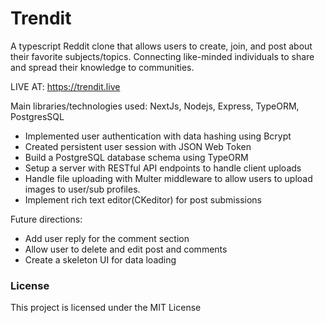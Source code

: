 # Trendit

A typescript Reddit clone that allows users to create, join, and post about their favorite subjects/topics. Connecting like-minded individuals to share and spread their knowledge to communities.

LIVE AT: https://trendit.live

Main libraries/technologies used:
NextJs, Nodejs, Express, TypeORM, PostgresSQL

- Implemented user authentication with data hashing using Bcrypt
- Created persistent user session with JSON Web Token
- Build a PostgreSQL database schema using TypeORM
- Setup a server with RESTful API endpoints to handle client uploads
- Handle file uploading with Multer middleware to allow users to upload images to user/sub profiles.
- Implement rich text editor(CKeditor) for post submissions

Future directions:

- Add user reply for the comment section
- Allow user to delete and edit post and comments
- Create a skeleton UI for data loading

### License

This project is licensed under the MIT License
